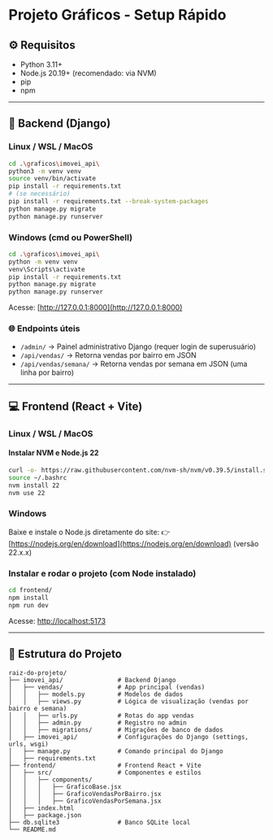 # Projeto Gráficos - Setup Rápido

## ⚙️ Requisitos

- Python 3.11+
- Node.js 20.19+ (recomendado: via NVM)
- pip
- npm

---

## 🔧 Backend (Django)

### Linux / WSL / MacOS

```bash
cd .\graficos\imovei_api\
python3 -m venv venv
source venv/bin/activate
pip install -r requirements.txt
# (se necessário)
pip install -r requirements.txt --break-system-packages
python manage.py migrate
python manage.py runserver
```

### Windows (cmd ou PowerShell)

```bash
cd .\graficos\imovei_api\
python -m venv venv
venv\Scripts\activate
pip install -r requirements.txt
python manage.py migrate
python manage.py runserver
```

Acesse: [http://127.0.0.1:8000](http://127.0.0.1:8000)

### 🌐 Endpoints úteis

- `/admin/` → Painel administrativo Django (requer login de superusuário)
- `/api/vendas/` → Retorna vendas por bairro em JSON
- `/api/vendas/semana/` → Retorna vendas por semana em JSON (uma linha por bairro)

---

## 💻 Frontend (React + Vite)

### Linux / WSL / MacOS

#### Instalar NVM e Node.js 22

```bash
curl -o- https://raw.githubusercontent.com/nvm-sh/nvm/v0.39.5/install.sh | bash
source ~/.bashrc
nvm install 22
nvm use 22
```

### Windows

Baixe e instale o Node.js diretamente do site: 👉 [https://nodejs.org/en/download](https://nodejs.org/en/download) (versão 22.x.x)

### Instalar e rodar o projeto (com Node instalado)

```bash
cd frontend/
npm install
npm run dev
```

Acesse: [http://localhost:5173](http://localhost:5173)

---

## 📁 Estrutura do Projeto

```
raiz-do-projeto/
├── imovei_api/               # Backend Django
│   ├── vendas/               # App principal (vendas)
│   │   ├── models.py         # Modelos de dados
│   │   ├── views.py          # Lógica de visualização (vendas por bairro e semana)
│   │   ├── urls.py           # Rotas do app vendas
│   │   ├── admin.py          # Registro no admin
│   │   ├── migrations/       # Migrações de banco de dados
│   ├── imovei_api/           # Configurações do Django (settings, urls, wsgi)
│   ├── manage.py             # Comando principal do Django
│   ├── requirements.txt
├── frontend/                 # Frontend React + Vite
│   ├── src/                  # Componentes e estilos
│   │   ├── components/
│   │   │   ├── GraficoBase.jsx
│   │   │   ├── GraficoVendasPorBairro.jsx
│   │   │   ├── GraficoVendasPorSemana.jsx
│   ├── index.html
│   ├── package.json
├── db.sqlite3                # Banco SQLite local
└── README.md
```
